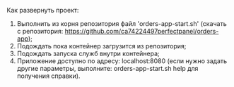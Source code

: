 Как развернуть проект:
1. Выполнить из корня репозитория файл 'orders-app-start.sh' (скачать с репозитория: https://github.com/ca74224497perfectpanel/orders-app);
2. Подождать пока контейнер загрузится из репозитория;
3. Подождать запуска служб внутри контейнера;
4. Приложение доступно по адресу: localhost:8080 (если нужно задать другие параметры, выполните: orders-app-start.sh help для получения справки).